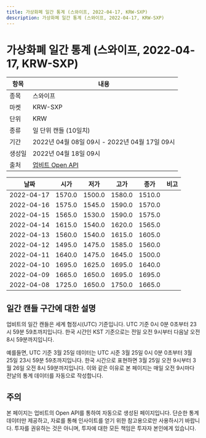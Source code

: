 ```yaml
---
title: 가상화폐 일간 통계 (스와이프, 2022-04-17, KRW-SXP)
description: 가상화폐 일간 통계 (스와이프, 2022-04-17, KRW-SXP)
---
```



가상화폐 일간 통계 (스와이프, 2022-04-17, KRW-SXP)
===

|항목|내용|
|--|--|
|종목|스와이프|
|마켓|KRW-SXP|
|단위|KRW|
|종류|일 단위 캔들 (10일치)|
|기간|2022년 04월 08일 09시 - 2022년 04월 17일 09시|
|생성일|2022년 04월 18일 09시|
|출처|[업비트 Open API](https://docs.upbit.com)|


|날짜|시가|저가|고가|종가|비고|
|--|--|--|--|--|--|
|2022-04-17|1570.0|1500.0|1580.0|1510.0|    |
|2022-04-16|1575.0|1545.0|1590.0|1570.0|    |
|2022-04-15|1565.0|1530.0|1590.0|1575.0|    |
|2022-04-14|1615.0|1540.0|1620.0|1565.0|    |
|2022-04-13|1560.0|1540.0|1615.0|1605.0|    |
|2022-04-12|1495.0|1475.0|1585.0|1560.0|    |
|2022-04-11|1640.0|1475.0|1645.0|1500.0|    |
|2022-04-10|1695.0|1625.0|1695.0|1640.0|    |
|2022-04-09|1665.0|1650.0|1695.0|1695.0|    |
|2022-04-08|1725.0|1650.0|1750.0|1665.0|    |


일간 캔들 구간에 대한 설명
---


업비트의 일간 캔들은 세계 협정시(UTC) 기준입니다. 
UTC 기준 0시 0분 0초부터 23시 59분 59초까지입니다. 
한국 시간인 KST 기준으로는 전일 오전 9시부터 다음날 오전 8시 59분까지입니다. 


예를들면, UTC 기준 3월 25일 데이터는 UTC 시준 3월 25일 0시 0분 0초부터 3월 25일 23시 59분 59초까지입니다. 
한국 시간으로 표현하면 3월 25일 오전 9시부터 3월 26일 오전 8시 59분까지입니다. 
이와 같은 이유로 본 페이지는 매일 오전 9시마다 전날의 통계 데이터를 자동으로 작성합니다. 


주의
---


본 페이지는 업비트의 Open API를 통하여 자동으로 생성된 페이지입니다. 
단순한 통계 데이터만 제공하고, 자료를 통해 인사이트를 얻기 위한 참고용으로만 사용하시기 바랍니다. 
투자를 권유하는 것은 아니며, 투자에 대한 모든 책임은 투자자 본인에게 있습니다. 
